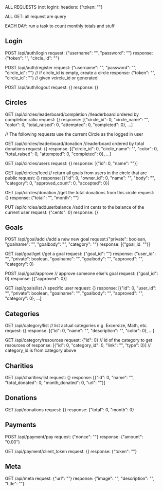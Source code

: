 ALL REQUESTS (not login):
    headers: {"token: ""}

ALL GET:
    all request are query 


EACH DAY: run a task to count monthly totals and stuff


## Login

POST /api/auth/login
    request: {"username": "", "password": ""}
    response: {"token": "", "circle_id": ""}

POST /api/auth/register
    request: {"username": "", "password": "", "circle_id": ""} // if circle_id is empty, create a circle
    response: {"token": "", "circle_id": ""} // given vcircle_id or generated

POST /api/auth/logout
    request: {}
    response: {}

## Circles

GET /api/circles/leaderboard/completion //leaderboard ordered by completion ratio
    request: {}
    response: [{"circle_id": 0, "circle_name": "", "color": 0, "total_raised": 0, "attempted": 0, "completed": 0}, ...]

// The following requests use the current Circle as the logged in user

GET /api/circles/leaderboard/donation //leaderboard ordered by total donations
    request: {}
    response: [{"circle_id": 0, "circle_name": "", "color": 0, "total_raised": 0, "attempted": 0, "completed": 0}, ...]

GET /api/circles/users
    request: {}
    response: [{"id": 0, "name": ""}]

GET /api/circles/feed   // return all goals from users in the circle that are public
    request: {}
    response: [{"id": 0, "owner_id": 0, "name": "", "body": "", "category": 0, "approved_count": 0, "accepted": 0}]

GET /api/circles/donation   //get the total donations from this circle
    request: {}
    response: {"total": "", "month": ""}

PUT /api/circles/adduserbalance   //add int cents to the balance of the current user
    request: {"cents": 0}
    response: {}

## Goals

POST /api/goal/add  //add a new new goal 
    request:{"private": boolean, "goalname": "", "goalbody": "", "category": ""}
    response: [{"goal_id: ""}]

GET /api/goal/get    //get a goal
    request: {"goal_id": ""}
    response: {"user_id": "", "private": boolean, "goalname": "", "goalbody": "", "approved": "", "category": 0}

POST /api/goal/approve      // approve someone else's goal
    request: {"goal_id": 0}
    response: [{"approved": 0}]

GET /api/goals/list     // specific user
    request: {}
    response: [{"id": 0, "user_id": "", "private": boolean, "goalname": "", "goalbody": "", "approved": "", "category": 0}, ...]

## Categories

GET /api/category/list    // list actual categories e.g. Excersize, Math, etc.
    request: {}
    response: [{"id": 0, "name": "", "description": "", "color": 0}, ...]

GET /api/category/resources
    request: {"id": 0} // id of the category to get resources of
    response: [{"id": 0, "category_id": 0, "link": "", "type": 0}]     // category_id is from category above

## Charities

GET /api/charities/list
    request: {}
    response: [{"id": 0, "name": "", "total_donated": 0, "month_donated": 0, "url": ""}]

## Donations

GET /api/donations
    request: {}
    response: {"total": 0, "month": 0}

## Payments

POST /api/payment/pay
    request: {"nonce": ""}
    response: {"amount": "0.00"}

GET /api/payment/client_token
    request: {}
    response: {"token": ""}


## Meta
GET /api/meta
    request: {"url": ""}
    response: {"image": "", "description": "", "title": ""}
